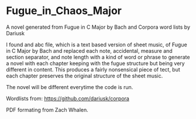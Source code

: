 # Fugue_in_Chaos_Major
A novel generated from Fugue in C Major by Bach and Corpora word lists by Dariusk


I found and abc file, which is a text based version of sheet music, of Fugue in C Major by Bach and replaced each note, accidental, measure and section separator, and note length with a kind of word or phrase to generate a novel with each chapter keeping with the fugue structure but being very different in content. This produces a fairly nonsensical piece of tect, but each chapter preserves the original structure of the sheet music.

The novel will be different everytime the code is run.

Wordlists from: https://github.com/dariusk/corpora

PDF formating from Zach Whalen. 
